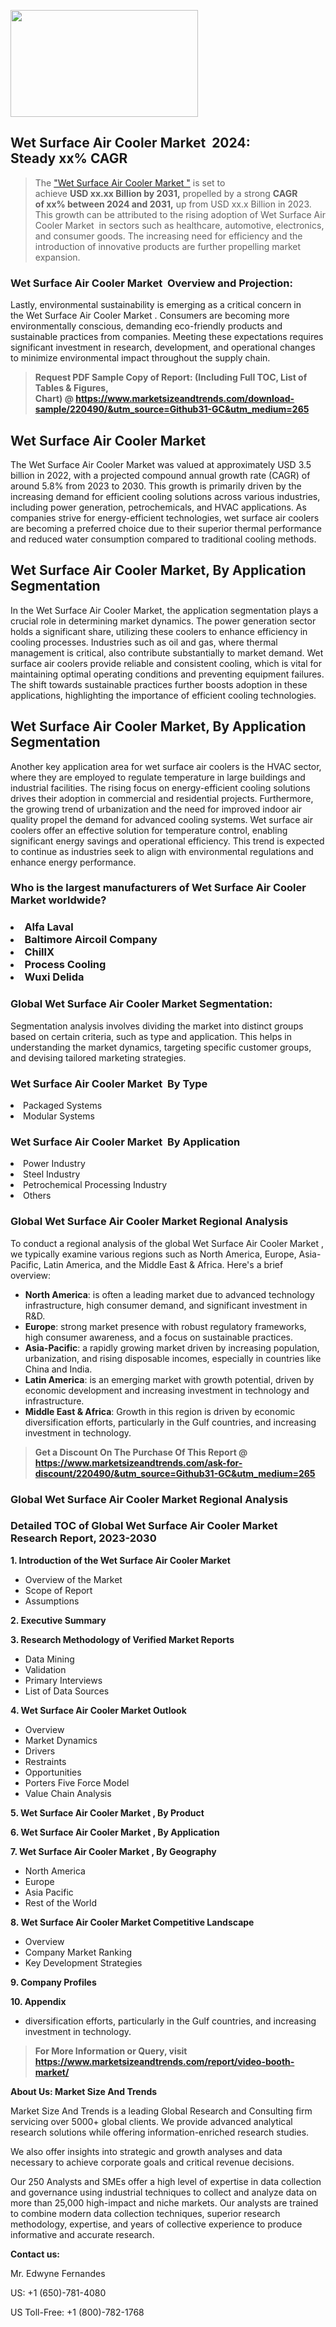 <p><img class="alignnone size-medium wp-image-20088" src="https://ffe5etoiles.com/wp-content/uploads/2024/12/MST1-300x171.png" alt="" width="300" height="171" /></p><h2 id="ember46" class="ember-view reader-text-block__heading-2">Wet Surface Air Cooler Market &nbsp;2024: Steady&nbsp;xx% CAGR</h2><blockquote id="ember47" class="ember-view reader-text-block__blockquote">The&nbsp;<a class="app-aware-link " href="https://www.marketsizeandtrends.com/download-sample/220490/&utm_source=Github31-GC&utm_medium=265" target="_blank" data-test-app-aware-link="">"Wet Surface Air Cooler Market "</a>&nbsp;is set to achieve&nbsp;<strong>USD&nbsp;xx.xx&nbsp;Billion by 2031,</strong>&nbsp;propelled by a strong&nbsp;<strong>CAGR of&nbsp;xx% between 2024 and 2031,</strong>&nbsp;up from USD xx.x Billion in 2023. This growth can be attributed to the rising adoption of&nbsp;Wet Surface Air Cooler Market &nbsp;in sectors such as healthcare, automotive, electronics, and consumer goods. The increasing need for efficiency and the introduction of innovative products are further propelling market expansion.</blockquote><h3 id="ember48" class="ember-view reader-text-block__heading-3">Wet Surface Air Cooler Market &nbsp;Overview and Projection:</h3><p id="ember49" class="ember-view reader-text-block__paragraph">Lastly, environmental sustainability is emerging as a critical concern in the&nbsp;Wet Surface Air Cooler Market . Consumers are becoming more environmentally conscious, demanding eco-friendly products and sustainable practices from companies. Meeting these expectations requires significant investment in research, development, and operational changes to minimize environmental impact throughout the supply chain.</p><blockquote id="ember50" class="ember-view reader-text-block__blockquote"><strong>Request PDF Sample Copy of Report: (Including Full TOC, List of Tables &amp; Figures, Chart)&nbsp;@&nbsp;<strong><a href="https://www.marketsizeandtrends.com/download-sample/220490/&utm_source=Github31-GC&utm_medium=265" target="_blank">https://www.marketsizeandtrends.com/download-sample/220490/&utm_source=Github31-GC&utm_medium=265</a></strong></strong></blockquote><h3 class=""><h2>Wet Surface Air Cooler Market</h2><p>The Wet Surface Air Cooler Market was valued at approximately USD 3.5 billion in 2022, with a projected compound annual growth rate (CAGR) of around 5.8% from 2023 to 2030. This growth is primarily driven by the increasing demand for efficient cooling solutions across various industries, including power generation, petrochemicals, and HVAC applications. As companies strive for energy-efficient technologies, wet surface air coolers are becoming a preferred choice due to their superior thermal performance and reduced water consumption compared to traditional cooling methods.</p><h2>Wet Surface Air Cooler Market, By Application Segmentation</h2><p>In the Wet Surface Air Cooler Market, the application segmentation plays a crucial role in determining market dynamics. The power generation sector holds a significant share, utilizing these coolers to enhance efficiency in cooling processes. Industries such as oil and gas, where thermal management is critical, also contribute substantially to market demand. Wet surface air coolers provide reliable and consistent cooling, which is vital for maintaining optimal operating conditions and preventing equipment failures. The shift towards sustainable practices further boosts adoption in these applications, highlighting the importance of efficient cooling technologies.</p><h2>Wet Surface Air Cooler Market, By Application Segmentation</h2><p>Another key application area for wet surface air coolers is the HVAC sector, where they are employed to regulate temperature in large buildings and industrial facilities. The rising focus on energy-efficient cooling solutions drives their adoption in commercial and residential projects. Furthermore, the growing trend of urbanization and the need for improved indoor air quality propel the demand for advanced cooling systems. Wet surface air coolers offer an effective solution for temperature control, enabling significant energy savings and operational efficiency. This trend is expected to continue as industries seek to align with environmental regulations and enhance energy performance.</p></h3><h3 id="" class="">Who is the largest manufacturers of&nbsp;Wet Surface Air Cooler Market worldwide?</h3><h3 class=""></Li><Li>Alfa Laval</Li><Li> Baltimore Aircoil Company</Li><Li> ChillX</Li><Li> Process Cooling</Li><Li> Wuxi Delida</h3><h3 id="ember53" class="ember-view reader-text-block__heading-3">Global&nbsp;Wet Surface Air Cooler Market Segmentation:</h3><p id="ember54" class="ember-view reader-text-block__paragraph">Segmentation analysis involves dividing the market into distinct groups based on certain criteria, such as type and application. This helps in understanding the market dynamics, targeting specific customer groups, and devising tailored marketing strategies.</p><h3 id="" class="">Wet Surface Air Cooler Market &nbsp;By Type</h3><p></Li><Li>Packaged Systems</Li><Li> Modular Systems</p><h3 id="" class="">Wet Surface Air Cooler Market &nbsp;By Application</h3><p class=""></Li><Li>Power Industry</Li><Li> Steel Industry</Li><Li> Petrochemical Processing Industry</Li><Li> Others</p><h3 id="ember62" class="ember-view reader-text-block__heading-3">Global Wet Surface Air Cooler Market Regional Analysis</h3><p id="ember63" class="ember-view reader-text-block__paragraph">To conduct a regional analysis of the global Wet Surface Air Cooler Market , we typically examine various regions such as North America, Europe, Asia-Pacific, Latin America, and the Middle East &amp; Africa. Here's a brief overview:</p><ul><li><strong>North America</strong>: is often a leading market due to advanced technology infrastructure, high consumer demand, and significant investment in R&amp;D.</li><li><strong>Europe</strong>: strong market presence with robust regulatory frameworks, high consumer awareness, and a focus on sustainable practices.</li><li><strong>Asia-Pacific</strong>: a rapidly growing market driven by increasing population, urbanization, and rising disposable incomes, especially in countries like China and India.</li><li><strong>Latin America</strong>: is an emerging market with growth potential, driven by economic development and increasing investment in technology and infrastructure.</li><li><strong>Middle East &amp; Africa</strong>: Growth in this region is driven by economic diversification efforts, particularly in the Gulf countries, and increasing investment in technology.</li></ul><blockquote id="ember61" class="ember-view reader-text-block__blockquote"><strong>Get a Discount On The Purchase Of This Report @ <strong><a href="https://html-cleaner.com/" target="">https://www.marketsizeandtrends.com/ask-for-discount/220490/&utm_source=Github31-GC&utm_medium=265</a></strong></strong></blockquote><h3 id="ember62" class="ember-view reader-text-block__heading-3">Global Wet Surface Air Cooler Market Regional Analysis</h3><h3 id="" class="">Detailed TOC of Global Wet Surface Air Cooler Market Research Report, 2023-2030</h3><p id="" class=""><strong>1. Introduction of the Wet Surface Air Cooler Market </strong></p><ul><li>Overview of the Market</li><li>Scope of Report</li><li>Assumptions</li></ul><p id="" class=""><strong>2. Executive Summary</strong></p><p id="" class=""><strong>3. Research Methodology of Verified Market Reports</strong></p><ul><li>Data Mining</li><li>Validation</li><li>Primary Interviews</li><li>List of Data Sources</li></ul><p id="" class=""><strong>4. Wet Surface Air Cooler Market Outlook</strong></p><ul><li>Overview</li><li>Market Dynamics</li><li>Drivers</li><li>Restraints</li><li>Opportunities</li><li>Porters Five Force Model</li><li>Value Chain Analysis</li></ul><p id="" class=""><strong>5. Wet Surface Air Cooler Market , By Product</strong></p><p id="" class=""><strong>6. Wet Surface Air Cooler Market , By Application</strong></p><p id="" class=""><strong>7. Wet Surface Air Cooler Market , By Geography</strong></p><ul><li>North America</li><li>Europe</li><li>Asia Pacific</li><li>Rest of the World</li></ul><p id="" class=""><strong>8. Wet Surface Air Cooler Market Competitive Landscape</strong></p><ul><li>Overview</li><li>Company Market Ranking</li><li>Key Development Strategies</li></ul><p id="" class=""><strong>9. Company Profiles</strong></p><p id="" class=""><strong>10. Appendix</strong></p><ul><li>diversification efforts, particularly in the Gulf countries, and increasing investment in technology.</li></ul><blockquote id="ember65" class="ember-view reader-text-block__blockquote"><strong>For More Information or Query, visit <strong><strong><a href="https://html-cleaner.com/" target="">https://www.marketsizeandtrends.com/report/video-booth-market/</a></strong></strong></strong></blockquote><p id="" class=""><strong>About Us: Market Size And Trends</strong></p><p id="" class="">Market Size And Trends is a leading Global Research and Consulting firm servicing over 5000+ global clients. We provide advanced analytical research solutions while offering information-enriched research studies.</p><p id="" class="">We also offer insights into strategic and growth analyses and data necessary to achieve corporate goals and critical revenue decisions.</p><p id="" class="">Our 250 Analysts and SMEs offer a high level of expertise in data collection and governance using industrial techniques to collect and analyze data on more than 25,000 high-impact and niche markets. Our analysts are trained to combine modern data collection techniques, superior research methodology, expertise, and years of collective experience to produce informative and accurate research.</p><p id="" class=""><strong>Contact us:</strong></p><p id="" class="">Mr. Edwyne Fernandes</p><p id="" class="">US: +1 (650)-781-4080</p><p id="" class="">US Toll-Free: +1 (800)-782-1768</p>
